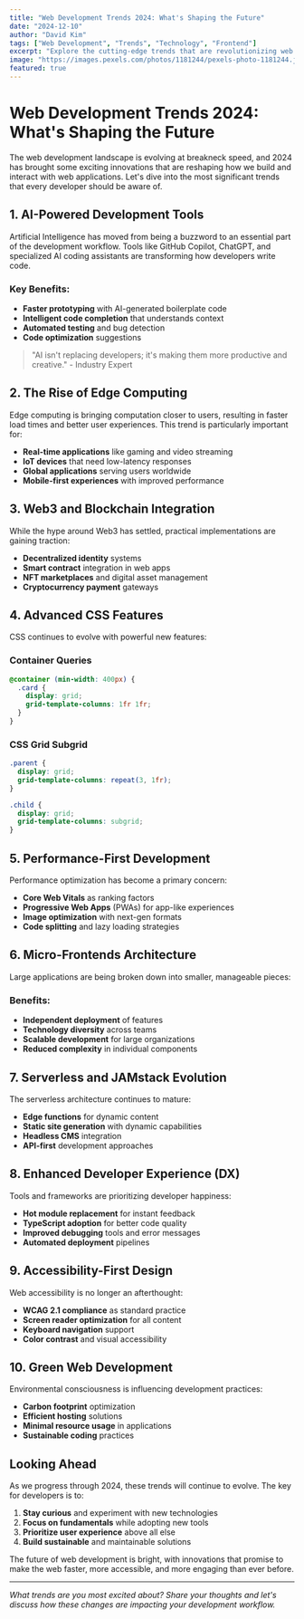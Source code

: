 ```yaml
---
title: "Web Development Trends 2024: What's Shaping the Future"
date: "2024-12-10"
author: "David Kim"
tags: ["Web Development", "Trends", "Technology", "Frontend"]
excerpt: "Explore the cutting-edge trends that are revolutionizing web development in 2024, from AI integration to new frameworks and performance optimizations."
image: "https://images.pexels.com/photos/1181244/pexels-photo-1181244.jpeg?auto=compress&cs=tinysrgb&w=1200&h=600&fit=crop"
featured: true
---
```


# Web Development Trends 2024: What's Shaping the Future

The web development landscape is evolving at breakneck speed, and 2024 has brought some exciting innovations that are reshaping how we build and interact with web applications. Let's dive into the most significant trends that every developer should be aware of.

## 1. AI-Powered Development Tools

Artificial Intelligence has moved from being a buzzword to an essential part of the development workflow. Tools like GitHub Copilot, ChatGPT, and specialized AI coding assistants are transforming how developers write code.

### Key Benefits:
- **Faster prototyping** with AI-generated boilerplate code
- **Intelligent code completion** that understands context
- **Automated testing** and bug detection
- **Code optimization** suggestions

> "AI isn't replacing developers; it's making them more productive and creative." - Industry Expert

## 2. The Rise of Edge Computing

Edge computing is bringing computation closer to users, resulting in faster load times and better user experiences. This trend is particularly important for:

- **Real-time applications** like gaming and video streaming
- **IoT devices** that need low-latency responses
- **Global applications** serving users worldwide
- **Mobile-first experiences** with improved performance

## 3. Web3 and Blockchain Integration

While the hype around Web3 has settled, practical implementations are gaining traction:

- **Decentralized identity** systems
- **Smart contract** integration in web apps
- **NFT marketplaces** and digital asset management
- **Cryptocurrency payment** gateways

## 4. Advanced CSS Features

CSS continues to evolve with powerful new features:

### Container Queries
```css
@container (min-width: 400px) {
  .card {
    display: grid;
    grid-template-columns: 1fr 1fr;
  }
}
```

### CSS Grid Subgrid
```css
.parent {
  display: grid;
  grid-template-columns: repeat(3, 1fr);
}

.child {
  display: grid;
  grid-template-columns: subgrid;
}
```

## 5. Performance-First Development

Performance optimization has become a primary concern:

- **Core Web Vitals** as ranking factors
- **Progressive Web Apps** (PWAs) for app-like experiences
- **Image optimization** with next-gen formats
- **Code splitting** and lazy loading strategies

## 6. Micro-Frontends Architecture

Large applications are being broken down into smaller, manageable pieces:

### Benefits:
- **Independent deployment** of features
- **Technology diversity** across teams
- **Scalable development** for large organizations
- **Reduced complexity** in individual components

## 7. Serverless and JAMstack Evolution

The serverless architecture continues to mature:

- **Edge functions** for dynamic content
- **Static site generation** with dynamic capabilities
- **Headless CMS** integration
- **API-first** development approaches

## 8. Enhanced Developer Experience (DX)

Tools and frameworks are prioritizing developer happiness:

- **Hot module replacement** for instant feedback
- **TypeScript adoption** for better code quality
- **Improved debugging** tools and error messages
- **Automated deployment** pipelines

## 9. Accessibility-First Design

Web accessibility is no longer an afterthought:

- **WCAG 2.1 compliance** as standard practice
- **Screen reader optimization** for all content
- **Keyboard navigation** support
- **Color contrast** and visual accessibility

## 10. Green Web Development

Environmental consciousness is influencing development practices:

- **Carbon footprint** optimization
- **Efficient hosting** solutions
- **Minimal resource usage** in applications
- **Sustainable coding** practices

## Looking Ahead

As we progress through 2024, these trends will continue to evolve. The key for developers is to:

1. **Stay curious** and experiment with new technologies
2. **Focus on fundamentals** while adopting new tools
3. **Prioritize user experience** above all else
4. **Build sustainable** and maintainable solutions

The future of web development is bright, with innovations that promise to make the web faster, more accessible, and more engaging than ever before.

---

*What trends are you most excited about? Share your thoughts and let's discuss how these changes are impacting your development workflow.*